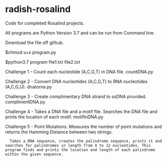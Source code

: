 # radish-rosalind
Code for completed Rosalind projects.

All programs are Python Version 3.7 and can be run from Command line.

Download the file off github. 

$chmod u+x program.py

$python3.7 program file1.txt file2.txt

Challenge 1 - Count each nucleotide (A,C,G,T) in DNA file. countDNA.py

Challenge 2 - Convert DNA nucleotides (A,C,G,T) to RNA nucleotides (A,C,G,U). dnatorna.py

Challenge 3 - Create complimentary DNA strand to ssDNA provided. complimentDNA.py

Challenge 4 - Takes a DNA file and a motif file. Searches the DNA file and prints the location of each motif. motifInDNA.py

Challenge 5 - Point Mutations. Measures the number of point mutations and returns the Hamming Distance between two strings.

      Takes a DNA sequence, creates the palindrome sequence, prints it and searches for palindromes in length from 4 to 12 nucleotides. This program finds and prints the location and length of each palindrome within the given sequence.
